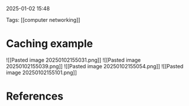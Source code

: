 2025-01-02 15:48


Tags: [[computer networking]]

# Caching example

![[Pasted image 20250102155031.png]]
![[Pasted image 20250102155039.png]]
![[Pasted image 20250102155054.png]]
![[Pasted image 20250102155101.png]]


# References
